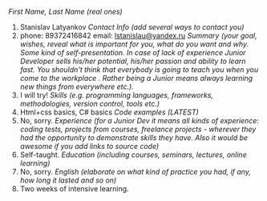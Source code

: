 *First Name, Last Name (real ones)*
1. Stanislav Latyankov
*Contact Info (add several ways to contact you)*
2. phone: 89372416842 email: lstanislau@yandex.ru
*Summary (your goal, wishes, reveal what is important for you, what do you want and why. Some kind of self-presentation. In case of lack of experience  Junior Developer sells his/her potential, his/her passion and ability to learn fast. You shouldn't think that everybody is going to teach you when you come to the workplace . Rather being a Junior means always learning new things from everywhere etc.).*
3. I will try! 
*Skills (e.g. programming languages, frameworks, methodologies, version control, tools etc.)*
4. Html+css basics, C# basics 
*Code examples (LATEST)*
5. No, sorry.
*Experience (for a Junior Dev it means all kinds of experience: coding tests, projects from courses, freelance projects - wherever they had the opportunity to demonstrate skills they have. Also it would be awesome if you add links to source code)*
6. Self-taught.
*Education (including courses, seminars, lectures, online learning)*
7. No, sorry.
*English (elaborate on what kind of practice you had, if any, how long it lasted and so on)*
8. Two weeks of intensive learning.